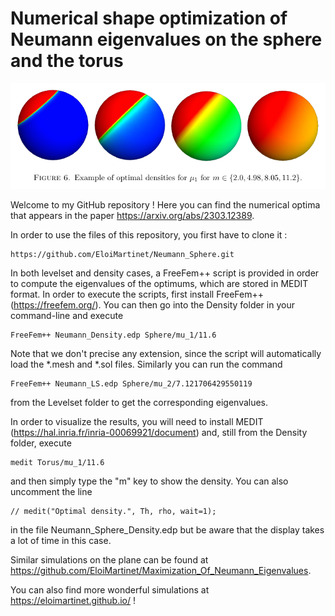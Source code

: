 # Numerical shape optimization of Neumann eigenvalues on the sphere and the torus

![Image of optimal densities for the first eigenvalue](https://github.com/EloiMartinet/Neumann_Sphere/blob/main/banner.png)

Welcome to my GitHub repository ! Here you can find the numerical optima that appears in the paper https://arxiv.org/abs/2303.12389.

In order to use the files of this repository, you first have to clone it :
```
https://github.com/EloiMartinet/Neumann_Sphere.git
```

In both levelset and density cases, a FreeFem++ script is provided in order to compute the eigenvalues of the optimums, which are stored in MEDIT format.
In order to execute the scripts, first install FreeFem++ (https://freefem.org/). You can then go into the Density folder in your command-line and execute

```
FreeFem++ Neumann_Density.edp Sphere/mu_1/11.6
```

Note that we don't precise any extension, since the script will automatically load the *.mesh and *.sol files.
Similarly you can run the command
```
FreeFem++ Neumann_LS.edp Sphere/mu_2/7.121706429550119
```
from the Levelset folder to get the corresponding eigenvalues.

In order to visualize the results, you will need to install MEDIT (https://hal.inria.fr/inria-00069921/document) and, still from the Density folder, execute
```
medit Torus/mu_1/11.6
```
and then simply type the  "m" key to show the density. You can also uncomment the line
```
// medit("Optimal density.", Th, rho, wait=1);
```
in the file Neumann_Sphere_Density.edp but be aware that the display takes a lot of time in this case.

Similar simulations on the plane can be found at https://github.com/EloiMartinet/Maximization_Of_Neumann_Eigenvalues.

You can also find more wonderful simulations at https://eloimartinet.github.io/ !
